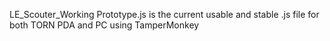 LE_Scouter_Working Prototype.js is the current usable and stable .js file for both TORN PDA and PC using TamperMonkey
